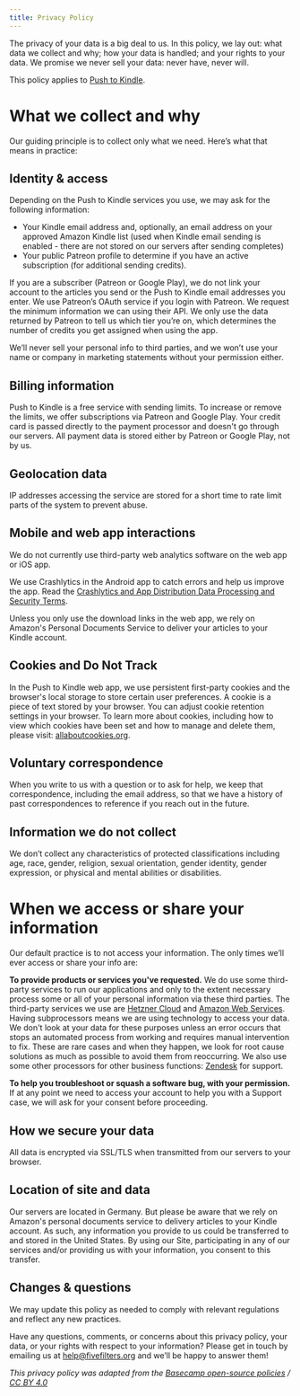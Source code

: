 ```yaml
---
title: Privacy Policy
---
```


The privacy of your data is a big deal to us. In this policy, we lay out: what data we collect and why; how your data is handled; and your rights to your data. We promise we never sell your data: never have, never will.

This policy applies to [Push to Kindle](https://www.fivefilters.org/push-to-kindle/).

# What we collect and why

Our guiding principle is to collect only what we need. Here’s what that means in practice:

## Identity & access

Depending on the Push to Kindle services you use, we may ask for the following information:

* Your Kindle email address and, optionally, an email address on your approved Amazon Kindle list (used when Kindle email sending is enabled - there are not stored on our servers after sending completes)
* Your public Patreon profile to determine if you have an active subscription (for additional sending credits).

If you are a subscriber (Patreon or Google Play), we do not link your account to the articles you send or the Push to Kindle email addresses you enter. We use Patreon’s OAuth service if you login with Patreon. We request the minimum information we can using their API. We only use the data returned by Patreon to tell us which tier you’re on, which determines the number of credits you get assigned when using the app.

We’ll never sell your personal info to third parties, and we won’t use your name or company in marketing statements without your permission either.

## Billing information

Push to Kindle is a free service with sending limits. To increase or remove the limits, we offer subscriptions via Patreon and Google Play. Your credit card is passed directly to the payment processor and doesn't go through our servers. All payment data is stored either by Patreon or Google Play, not by us.

## Geolocation data

IP addresses accessing the service are stored for a short time to rate limit parts of the system to prevent abuse.

## Mobile and web app interactions

We do not currently use third-party web analytics software on the web app or iOS app.

We use Crashlytics in the Android app to catch errors and help us improve the app. Read the [Crashlytics and App Distribution Data Processing and Security Terms](https://firebase.google.com/terms/crashlytics-app-distribution-data-processing-terms).

Unless you only use the download links in the web app, we rely on Amazon's Personal Documents Service to deliver your articles to your Kindle account. 

## Cookies and Do Not Track

In the Push to Kindle web app, we use persistent first-party cookies and the browser's local storage to store certain user preferences. A cookie is a piece of text stored by your browser. You can adjust cookie retention settings in your browser. To learn more about cookies, including how to view which cookies have been set and how to manage and delete them, please visit: [allaboutcookies.org](https://www.allaboutcookies.org/).

## Voluntary correspondence

When you write to us with a question or to ask for help, we keep that correspondence, including the email address, so that we have a history of past correspondences to reference if you reach out in the future.

## Information we do not collect

We don’t collect any characteristics of protected classifications including age, race, gender, religion, sexual orientation, gender identity, gender expression, or physical and mental abilities or disabilities.

# When we access or share your information

Our default practice is to not access your information. The only times we’ll ever access or share your info are:

**To provide products or services you've requested.** We do use some third-party services to run our applications and only to the extent necessary process some or all of your personal information via these third parties. The third-party services we use are [Hetzner Cloud](https://www.hetzner.com/rechtliches/impressum) and [Amazon Web Services](https://aws.amazon.com/compliance/gdpr-center/). Having subprocessors means we are using technology to access your data. We don't look at your data for these purposes unless an error occurs that stops an automated process from working and requires manual intervention to fix. These are rare cases and when they happen, we look for root cause solutions as much as possible to avoid them from reoccurring. We also use some other processors for other business functions: [Zendesk](https://www.zendesk.com/company/privacy-and-data-protection/) for support.

**To help you troubleshoot or squash a software bug, with your permission.** If at any point we need to access your account to help you with a Support case, we will ask for your consent before proceeding.

## How we secure your data

All data is encrypted via SSL/TLS when transmitted from our servers to your browser.


## Location of site and data

Our servers are located in Germany. But please be aware that we rely on Amazon's personal documents service to delivery articles to your Kindle account. As such, any information you provide to us could be transferred to and stored in the United States. By using our Site, participating in any of our services and/or providing us with your information, you consent to this transfer.

## Changes & questions

We may update this policy as needed to comply with relevant regulations and reflect any new practices.

Have any questions, comments, or concerns about this privacy policy, your data, or your rights with respect to your information? Please get in touch by emailing us at help@fivefilters.org and we’ll be happy to answer them!

_This privacy policy was adapted from the [Basecamp open-source policies](https://github.com/basecamp/policies) / [CC BY 4.0](https://creativecommons.org/licenses/by/4.0/)_